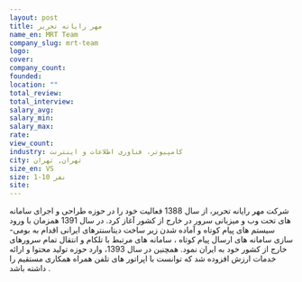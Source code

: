 ```yaml
---
layout: post
title: مهر رایانه تحریر
name_en: MRT Team
company_slug: mrt-team
logo: 
cover: 
company_count:
founded:
location: ""
total_review: 
total_interview: 
salary_avg: 
salary_min: 
salary_max: 
rate: 
view_count: 
industry: کامپیوتر، فناوری اطلاعات و اینترنت
city: تهران, تهران
size_en: VS
size: 1-10 نفر
site: 
---
```


شرکت مهر رایانه تحریر، از سال 1388 فعالیت خود را در حوزه طراحی و اجرای سامانه های تحت وب و میزبانی سرور در خارج از کشور آغاز کرد. در سال 1391 همزمان با ورود سیستم های پیام کوتاه و آماده شدن زیر ساخت دیتاسنترهای ایرانی اقدام به بومی-سازی سامانه های ارسال پیام کوتاه ، سامانه های مرتبط با تلکام و انتقال تمام سرورهای خارج از کشور خود به ایران نمود.  همچنین در سال 1393، وارد حوزه تولید محتوا و ارائه خدمات ارزش افزوده شد که توانست با اپراتور های تلفن همراه همکاری مستقیم را داشته باشد .
